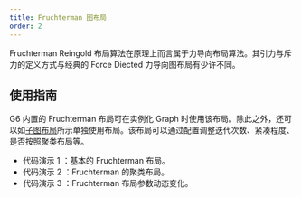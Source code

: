 ```yaml
---
title: Fruchterman 图布局
order: 2
---
```


Fruchterman Reingold 布局算法在原理上而言属于力导向布局算法。其引力与斥力的定义方式与经典的 Force Diected 力导向图布局有少许不同。

## 使用指南

G6 内置的 Fruchterman 布局可在实例化 Graph 时使用该布局。除此之外，还可以如[子图布局](https://www.yuque.com/antv/g6/qopkkg#eYZc6)所示单独使用布局。该布局可以通过配置调整迭代次数、紧凑程度、是否按照聚类布局等。

- 代码演示 1 ：基本的 Fruchterman 布局。
- 代码演示 2 ：Fruchterman 的聚类布局。
- 代码演示 3 ：Fruchterman 布局参数动态变化。